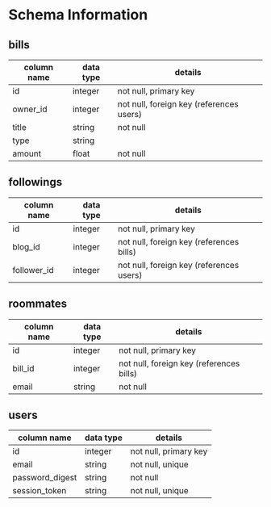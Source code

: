 # Schema Information

## bills
column name | data type | details
------------|-----------|-----------------------
id          | integer   | not null, primary key
owner_id    | integer   | not null, foreign key (references users)
title       | string    | not null
type        | string    |
amount      | float     | not null

## followings
column name | data type | details
------------|-----------|-----------------------
id          | integer   | not null, primary key
blog_id     | integer   | not null, foreign key (references bills)
follower_id | integer   | not null, foreign key (references users)

## roommates
column name | data type | details
------------|-----------|-----------------------
id          | integer   | not null, primary key
bill_id     | integer   | not null, foreign key (references bills)
email       | string    | not null

## users
column name     | data type | details
----------------|-----------|-----------------------
id              | integer   | not null, primary key
email           | string    | not null, unique
password_digest | string    | not null
session_token   | string    | not null, unique
